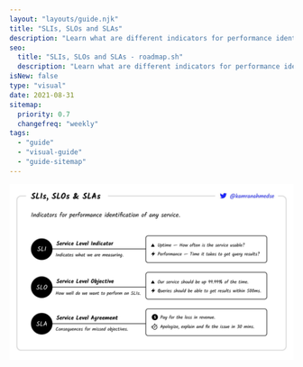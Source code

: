 ```yaml
---
layout: "layouts/guide.njk"
title: "SLIs, SLOs and SLAs"
description: "Learn what are different indicators for performance identification of any service."
seo:
  title: "SLIs, SLOs and SLAs - roadmap.sh"
  description: "Learn what are different indicators for performance identification of any service."
isNew: false
type: "visual"
date: 2021-08-31
sitemap:
  priority: 0.7
  changefreq: "weekly"
tags:
  - "guide"
  - "visual-guide"
  - "guide-sitemap"
---
```


[![](/guides/sli-slo-sla.jpeg)](/guides/sli-slo-sla.jpeg)

